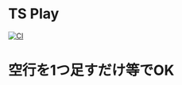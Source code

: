 # TS Play

[![CI](https://github.com/toshi61017891-cmyk/ts-play/actions/workflows/ci.yml/badge.svg)](https://github.com/toshi61017891-cmyk/ts-play/actions/workflows/ci.yml)
# 空行を1つ足すだけ等でOK
